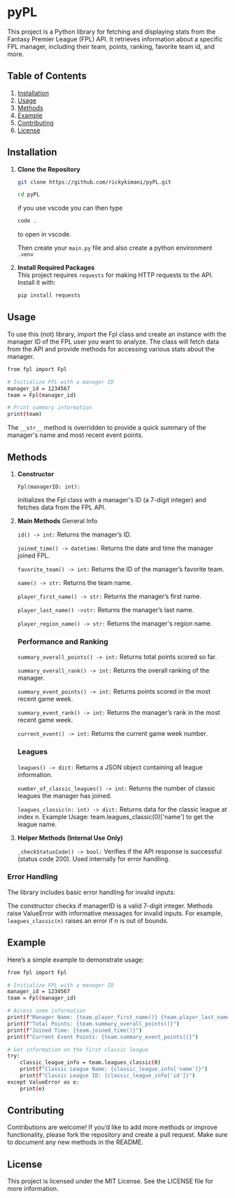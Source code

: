 # pyPL

This project is a Python library for fetching and displaying stats from the Fantasy Premier League (FPL) API. It retrieves information about a specific FPL manager, including their team, points, ranking, favorite team id, and more.

## Table of Contents
1. [Installation](#installation)
2. [Usage](#usage)
3. [Methods](#methods)
4. [Example](#example)
5. [Contributing](#contributing)
6. [License](#license)

## Installation

1. **Clone the Repository**
    ```bash
    git clone https://github.com/rickykimani/pyPL.git

    cd pyPL
    ```

	if you use vscode you can then type 
	```bash
	code .
	```

	to open in vscode.
	
	Then create your `main.py` file and also create a python environment `.venv`

2. **Install Required Packages**  
   This project requires `requests` for making HTTP requests to the API. Install it with:
   ```bash
   pip install requests
   ```


## Usage
To use this (not) library, import the Fpl class and create an instance with the manager ID of the FPL user you want to analyze. The class will fetch data from the API and provide methods for accessing various stats about the manager.

```bash
from fpl import Fpl

# Initialize FPL with a manager ID
manager_id = 1234567
team = Fpl(manager_id)

# Print summary information
print(team)
```
The `__str__` method is overridden to provide a quick summary of the manager's name and most recent event points.


## Methods
1.	**Constructor**

	`Fpl(managerID: int):` 
	
	Initializes the Fpl class with a manager's ID (a 7-digit integer) and fetches data from the FPL API.
2.	**Main Methods**
	General Info

	`id() -> int:` 
	  Returns the manager’s ID.
	
	`joined_time() -> datetime:` 
	Returns the date and time the manager joined FPL.

	`favorite_team() -> int:` 
	Returns the ID of the manager’s favorite team.

	`name() -> str:`
	Returns the team name.

	`player_first_name() -> str:` 
	Returns the manager’s first name.

	`player_last_name() ->str:` 
	Returns the manager’s last name.

	`player_region_name() -> str:` 
	Returns the manager's region name.

	### Performance and Ranking
	`summary_overall_points() -> int:` 
	Returns total points scored so far.

	`summary_overall_rank() -> int:` 
	Returns the overall ranking of the manager.

	`summary_event_points() -> int:` 
	Returns points scored in the most recent game week.

	`summary_event_rank() -> int:` 
	Returns the manager’s rank in the most recent game week.

	`current_event() -> int:` 
	Returns the current game week number.

	### Leagues
	`leagues() -> dict:` 
	Returns a JSON object containing all league information.

	`number_of_classic_leagues() -> int:` 
	Returns the number of classic leagues the manager has joined.

	`leagues_classic(n: int) -> dict:` 
	Returns data for the classic league at index n. Example Usage: team.leagues_classic(0)['name'] to get the league name.
	
3.	**Helper Methods (Internal Use Only)**

	`_checkStatusCode() -> bool:` 
	Verifies if the API response is successful (status code 200). Used internally for error handling.

### Error Handling
The library includes basic error handling for invalid inputs:

The constructor checks if managerID is a valid 7-digit integer.
Methods raise ValueError with informative messages for invalid inputs. For example, `leagues_classic(n)` raises an error if n is out of bounds.

## Example
Here’s a simple example to demonstrate usage:

```bash
from fpl import Fpl

# Initialize FPL with a manager ID
manager_id = 1234567
team = Fpl(manager_id)

# Access some information
print(f"Manager Name: {team.player_first_name()} {team.player_last_name()}")
print(f"Total Points: {team.summary_overall_points()}")
print(f"Joined Time: {team.joined_time()}")
print(f"Current Event Points: {team.summary_event_points()}")

# Get information on the first classic league
try:
    classic_league_info = team.leagues_classic(0)
    print(f"Classic League Name: {classic_league_info['name']}")
    print(f"Classic League ID: {classic_league_info['id']}")
except ValueError as e:
    print(e)
```
## Contributing
Contributions are welcome! If you’d like to add more methods or improve functionality, please fork the repository and create a pull request. Make sure to document any new methods in the README.

## License
This project is licensed under the MIT License. See the LICENSE file for more information.
